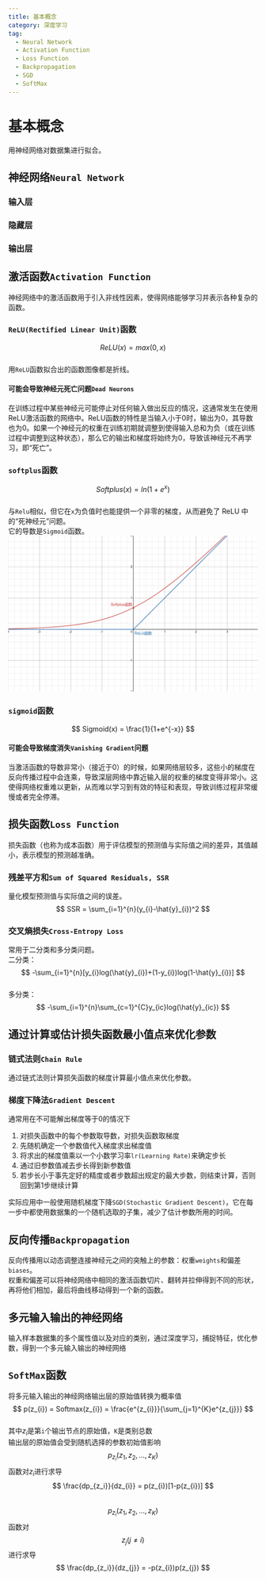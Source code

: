 ```yaml
---
title: 基本概念
category: 深度学习
tag:
  - Neural Network
  - Activation Function
  - Loss Function
  - Backpropagation
  - SGD
  - SoftMax
---
```


# 基本概念
用神经网络对数据集进行拟合。

## 神经网络`Neural Network`
### 输入层

### 隐藏层

### 输出层

## 激活函数`Activation Function`
神经网络中的激活函数用于引入非线性因素，使得网络能够学习并表示各种复杂的函数。
### `ReLU(Rectified Linear Unit)`函数
$$
ReLU(x) = max(0,x)
$$ \
用`ReLU`函数拟合出的函数图像都是折线。
#### 可能会导致神经元死亡问题`Dead Neurons`
在训练过程中某些神经元可能停止对任何输入做出反应的情况，这通常发生在使用ReLU激活函数的网络中。ReLU函数的特性是当输入小于0时，输出为0，其导数也为0。如果一个神经元的权重在训练初期就调整到使得输入总和为负（或在训练过程中调整到这种状态），那么它的输出和梯度将始终为0，导致该神经元不再学习，即“死亡”。
### `softplus`函数
$$
Softplus(x) = ln(1+e^x)
$$ \
与`Relu`相似，但它在`x`为负值时也能提供一个非零的梯度，从而避免了 ReLU 中的“死神经元”问题。\
它的导数是`Sigmoid`函数。\
![](../../.vuepress/public/assets/images/ReLU&Softplus.png "Relu函数和Softplus函数")
### `sigmoid`函数
$$
Sigmoid(x) = \frac{1}{1+e^{-x}}
$$
#### 可能会导致梯度消失`Vanishing Gradient`问题
当激活函数的导数非常小（接近于0）的时候，如果网络层较多，这些小的梯度在反向传播过程中会连乘，导致深层网络中靠近输入层的权重的梯度变得非常小。这使得网络权重难以更新，从而难以学习到有效的特征和表现，导致训练过程非常缓慢或者完全停滞。

## 损失函数`Loss Function`
损失函数（也称为成本函数）用于评估模型的预测值与实际值之间的差异，其值越小，表示模型的预测越准确。
### 残差平方和`Sum of Squared Residuals, SSR`
量化模型预测值与实际值之间的误差。\
$$
SSR = \sum_{i=1}^{n}(y_{i}-\hat{y}_{i})^2
$$
### 交叉熵损失`Cross-Entropy Loss`
常用于二分类和多分类问题。\
二分类：
$$
-\sum_{i=1}^{n}[y_{i}log(\hat{y}_{i})+(1-y_{i})log(1-\hat{y}_{i})]
$$\
多分类：
$$
-\sum_{i=1}^{n}\sum_{c=1}^{C}y_{ic}log(\hat{y}_{ic})
$$

## 通过计算或估计损失函数最小值点来优化参数
### 链式法则`Chain Rule`
通过链式法则计算损失函数的梯度计算最小值点来优化参数。
### 梯度下降法`Gradient Descent`
通常用在不可能解出梯度等于0的情况下
1. 对损失函数中的每个参数取导数，对损失函数取梯度
2. 先随机确定一个参数值代入梯度求出梯度值
3. 将求出的梯度值乘以一个小数学习率`lr(Learning Rate)`来确定步长
4. 通过旧参数值减去步长得到新参数值
5. 若步长小于事先定好的精度或者步数超出规定的最大步数，则结束计算，否则回到第1步继续计算

实际应用中一般使用随机梯度下降`SGD(Stochastic Gradient Descent)`，它在每一步中都使用数据集的一个随机选取的子集，减少了估计参数所用的时间。

## 反向传播`Backpropagation`
反向传播用以动态调整连接神经元之间的突触上的参数：权重`weights`和偏差`biases`。\
权重和偏差可以将神经网络中相同的激活函数切片、翻转并拉伸得到不同的形状，再将他们相加，最后将曲线移动得到一个新的函数。

## 多元输入输出的神经网络
输入样本数据集的多个属性值以及对应的类别，通过深度学习，捕捉特征，优化参数，得到一个多元输入输出的神经网络

## `SoftMax`函数
将多元输入输出的神经网络输出层的原始值转换为概率值\
$$
p(z_{i}) = Softmax(z_{i}) = \frac{e^{z_{i}}}{\sum_{j=1}^{K}e^{z_{j}}}
$$\
其中$z_i$是第`i`个输出节点的原始值，`K`是类别总数\
输出层的原始值会受到随机选择的参数初始值影响\
$$p_{z_i}(z_1,z_2,...,z_K)$$函数对$z_i$进行求导\
$$
\frac{dp_{z_i}}{dz_{i}} = p(z_{i})[1-p(z_{i})]
$$\
$$p_{z_i}(z_1,z_2,...,z_K)$$函数对$$z_j(j\ne i)$$进行求导\
$$
\frac{dp_{z_i}}{dz_{j}} = -p(z_{i})p(z_{j})
$$
